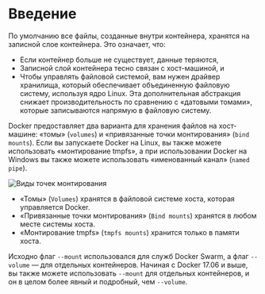 # Введение

По умолчанию все файлы, созданные внутри контейнера, хранятся на записной слое контейнера. Это означает, что:

- Если контейнер больше не существует, данные теряются,
- Записной слой контейнера тесно связан с хост-машиной, и
- Чтобы управлять файловой системой, вам нужен драйвер хранилища, который обеспечивает объединенную файловую систему, используя ядро Linux. Эта дополнительная абстракция снижает производительность по сравнению с «датовыми томами», которые записываются напрямую в файловую систему.

Docker предоставляет два варианта для хранения файлов на хост-машине: «томы» (`volumes`) и «привязанные точки монтирования» (`bind mounts`). Если вы запускаете Docker на Linux, вы также можете использовать «монтирование tmpfs», а при использовании Docker на Windows вы также можете использовать «именованный канал» (`named pipe`).

![Виды точек монтирования](../assets/types-of-mounts.png)

- «Томы» (`Volumes`) хранятся в файловой системе хоста, которая управляется Docker.
- «Привязанные точки монтирования» (`Bind mounts`) хранятся в любом месте системы хоста.
- «Монтирование tmpfs» (`tmpfs mounts`) хранится только в памяти хоста.

Исходно флаг `--mount` использовался для служб Docker Swarm, а флаг `--volume` — для отдельных контейнеров. Начиная с Docker 17.06 и выше, вы также можете использовать `--mount` для отдельных контейнеров, и он в целом более явный и подробный, чем `--volume`.
